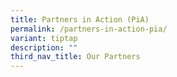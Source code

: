 ```yaml
---
title: Partners in Action (PiA)
permalink: /partners-in-action-pia/
variant: tiptap
description: ""
third_nav_title: Our Partners
---
```

